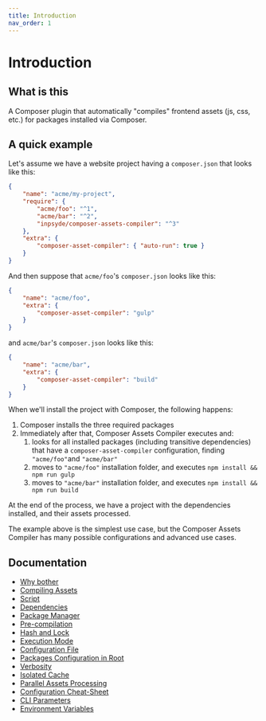 ```yaml
---
title: Introduction
nav_order: 1
---
```


# Introduction

## What is this

A Composer plugin that automatically "compiles" frontend assets (js, css, etc.) for packages installed via Composer.


## A quick example

Let's assume we have a website project having a `composer.json` that looks like this:

```json
{
    "name": "acme/my-project",
    "require": {
        "acme/foo": "^1",
        "acme/bar": "^2",
        "inpsyde/composer-assets-compiler": "^3"
    },
    "extra": {
        "composer-asset-compiler": { "auto-run": true }
    }
}
```

And then suppose that `acme/foo`'s `composer.json` looks like this:

```json
{
    "name": "acme/foo",
    "extra": {
        "composer-asset-compiler": "gulp"
    }
}
```

and `acme/bar`'s `composer.json` looks like this:

```json
{
    "name": "acme/bar",
    "extra": {
        "composer-asset-compiler": "build"
    }
}
```

When we'll install the project with Composer, the following happens:

1. Composer installs the three required packages
2. Immediately after that, Composer Assets Compiler executes and:
    1. looks for all installed packages (including transitive dependencies) that have a `composer-asset-compiler` configuration, finding `"acme/foo"`and `"acme/bar"`
    2. moves to `"acme/foo"` installation folder, and executes `npm install && npm run gulp`
    3. moves to `"acme/bar"` installation folder, and executes `npm install && npm run build`

At the end of the process, we have a project with the dependencies installed, and their assets processed.

The example above is the simplest use case, but the Composer Assets Compiler has many possible configurations and advanced use cases.


## Documentation

- [Why bother](./001-Why-Bother.md)
- [Compiling Assets](./002-Compiling_Assets.md)
- [Script](./003-Script.md)
- [Dependencies](./004-Dependencies.md)
- [Package Manager](./005-Package_Manager.md)
- [Pre-compilation](./006-Pre-compilation.md)
- [Hash and Lock](./007-Hash_and_Lock.md)
- [Execution Mode](./008-Execution_Mode.md)
- [Configuration File](./009-Configuration_File.md)
- [Packages Configuration in Root](./010-Packages_Configuration_in_Root.md)
- [Verbosity](./011-Verbosity.md)
- [Isolated Cache](./012-Isolated_Cache.md)
- [Parallel Assets Processing](./013-Parallel_Assets_Processing.md)
- [Configuration Cheat-Sheet](./014-Configuration-Cheat-Sheet.md)
- [CLI Parameters](./015-CLI-Parameters.md)
- [Environment Variables](./016-Environment_Variables.md)

